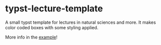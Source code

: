 # typst-lecture-template
A small typst template for lectures in natural sciences and more. It makes color coded boxes with some styling applied.

More info in the [example](example.pdf)!
